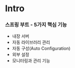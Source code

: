 # Intro

### 스프링 부트 - 5가지 핵심 기능

- 내장 서버
- 자동 라이브러리 관리
- 자동 구성(Auto Configuration)
- 외부 설정
- 모니터링과 관리 기능

